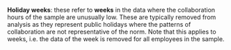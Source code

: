 
**Holiday weeks**: these refer to **weeks** in the data where the collaboration hours of the sample are unusually low. These are typically removed from analysis as they represent public holidays where the patterns of collaboration are not representative of the norm. Note that this applies to weeks, i.e. the data of the week is removed for all employees in the sample.  


 
 
     
 
